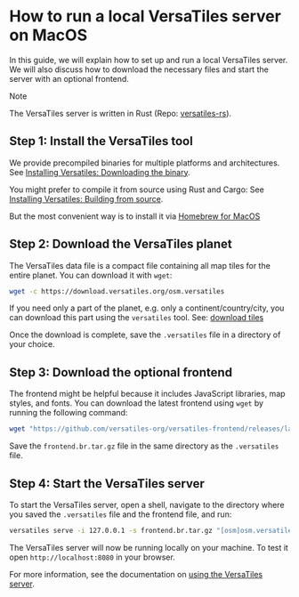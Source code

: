 # How to run a local VersaTiles server on MacOS

In this guide, we will explain how to set up and run a local VersaTiles server. We will also discuss how to download the necessary files and start the server with an optional frontend.

> [!NOTE]
> The VersaTiles server is written in Rust (Repo: [versatiles-rs](https://github.com/versatiles-org/versatiles-rs)).


## Step 1: Install the VersaTiles tool

We provide precompiled binaries for multiple platforms and architectures. See [Installing Versatiles: Downloading the binary](install_versatiles.md#downloading-the-binary).

You might prefer to compile it from source using Rust and Cargo: See [Installing Versatiles: Building from source](install_versatiles.md#building-from-source).

But the most convenient way is to install it via [Homebrew for MacOS](install_versatiles.md#homebrew-for-macos)

## Step 2: Download the VersaTiles planet

The VersaTiles data file is a compact file containing all map tiles for the entire planet. You can download it with `wget`:

```bash
wget -c https://download.versatiles.org/osm.versatiles
```

If you need only a part of the planet, e.g. only a continent/country/city, you can download this part using the `versatiles` tool. See: [download tiles](download_tiles.md#partial-download)

Once the download is complete, save the `.versatiles` file in a directory of your choice.

## Step 3: Download the optional frontend

The frontend might be helpful because it includes JavaScript libraries, map styles, and fonts. You can download the latest frontend using `wget` by running the following command:

```bash
wget "https://github.com/versatiles-org/versatiles-frontend/releases/latest/download/frontend.br.tar.gz"
```

Save the `frontend.br.tar.gz` file in the same directory as the `.versatiles` file.

## Step 4: Start the VersaTiles server

To start the VersaTiles server, open a shell, navigate to the directory where you saved the `.versatiles` file and the frontend file, and run:

```bash
versatiles serve -i 127.0.0.1 -s frontend.br.tar.gz "[osm]osm.versatiles"
```

The VersaTiles server will now be running locally on your machine. To test it open `http://localhost:8080` in your browser.

For more information, see the documentation on [using the VersaTiles server](https://docs.versatiles.org/basics/versatiles_server#usage).
